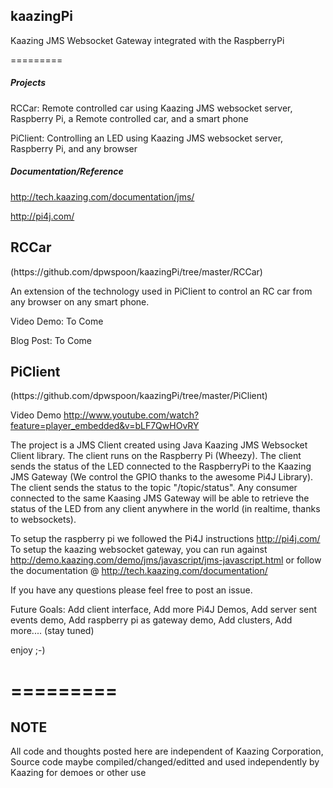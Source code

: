 <h2>kaazingPi</h2> 

Kaazing JMS Websocket Gateway integrated with the RaspberryPi

=========

<h5>Projects</h5> 

RCCar: Remote controlled car using Kaazing JMS websocket server, Raspberry Pi, a Remote controlled car, and a smart phone

PiClient: Controlling an LED using Kaazing JMS websocket server, Raspberry Pi, and any browser

<h5> Documentation/Reference </h5>

http://tech.kaazing.com/documentation/jms/

http://pi4j.com/

<h2>RCCar</h2> (https://github.com/dpwspoon/kaazingPi/tree/master/RCCar)

An extension of the technology used in PiClient to control an RC car from any browser on any smart phone.   

Video Demo: To Come

Blog Post: To Come


<h2>PiClient</h2> (https://github.com/dpwspoon/kaazingPi/tree/master/PiClient)

Video Demo http://www.youtube.com/watch?feature=player_embedded&v=bLF7QwHOvRY

The project is a JMS Client created using Java Kaazing JMS Websocket Client library. The client runs on the Raspberry Pi (Wheezy).
The client sends the status of the LED connected to the RaspberryPi to the Kaazing JMS Gateway (We control the GPIO thanks to the awesome Pi4J Library). The client sends the status to 
the topic "/topic/status". Any consumer connected to the same Kaasing JMS Gateway will be able to retrieve the status of 
the LED from any client anywhere in the world (in realtime, thanks to websockets). 

To setup the raspberry pi we followed the Pi4J instructions http://pi4j.com/
To setup the kaazing websocket gateway, you can run against http://demo.kaazing.com/demo/jms/javascript/jms-javascript.html
or follow the documentation @ http://tech.kaazing.com/documentation/  

If you have any questions please feel free to post an issue. 

Future Goals:
Add client interface,
Add more Pi4J Demos,
Add server sent events demo,
Add raspberry pi as gateway demo,
Add clusters,
Add more.... (stay tuned)

enjoy ;-)


=========
=========
<h2>NOTE</h2>

All code and thoughts posted here are independent of Kaazing Corporation,  Source code maybe compiled/changed/editted and used independently by Kaazing for demoes or other use
